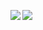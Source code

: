 <img align="left" src="https://github-readme-stats.vercel.app/api?username=EternalRisen&theme=tokyonight&count_private=true&show_icons=true&line_height=21&hide_border=true"/><img align="left" src="https://github-readme-stats.vercel.app/api/top-langs/?username=EternalRisen&theme=tokyonight&layout=compact&card_width=250&hide_border=true"/>
